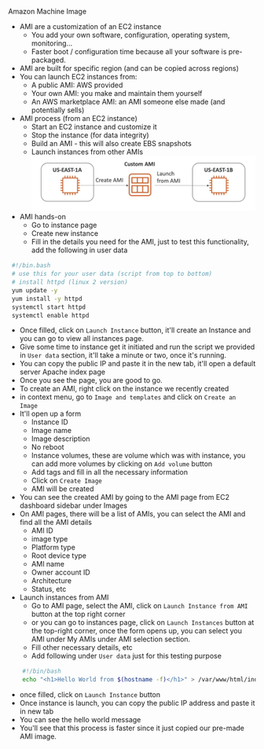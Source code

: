 Amazon Machine Image
- AMI are a customization of an EC2 instance
	- You add your own software, configuration, operating system, monitoring...
	- Faster boot / configuration time because all your software is pre-packaged.
- AMI are built for specific region (and can be copied across regions)
- You can launch EC2 instances from:
	- A public AMI: AWS provided
	- Your own AMI: you make and maintain them yourself
	- An AWS marketplace AMI: an AMI someone else made (and potentially sells)
- AMI process (from an EC2 instance)
	- Start an EC2 instance and customize it
	- Stop the instance (for data integrity)
	- Build an AMI - this will also create EBS snapshots
	- Launch instances from other AMIs ![Screenshot 2023-06-06 at 8.40.13 PM](../images%201/Screenshot%202023-06-06%20at%208.40.13%20PM.png)
- AMI hands-on
	- Go to instance page
	- Create new instance
	- Fill in the details you need for the AMI, just to test this functionality, add the following in user data
```sh
 #!/bin.bash
 # use this for your user data (script from top to bottom)
 # install httpd (linux 2 version)
 yum update -y
 yum install -y httpd
 systemctl start httpd
 systemctl enable httpd
```
- Once filled, click on `Launch Instance` button, it'll create an Instance and you can go to view all instances page.
- Give some time to instance get it initiated and run the script we provided in `User data` section, it'll take a minute or two, once it's running.
- You can copy the public IP and paste it in the new tab, it'll open a default server Apache index page
- Once you see the page, you are good to go.
- To create an AMI, right click on the instance we recently created
- in context menu, go to `Image and templates` and click on `Create an Image`
- It'll open up a form
	- Instance ID
	- Image name
	- Image description
	- No reboot
	- Instance volumes, these are volume which was with instance, you can add more volumes by clicking on `Add volume` button
	- Add tags and fill in all the necessary information
	- Click on `Create Image`
	- AMI will be created
- You can see the created AMI by going to the AMI page from EC2 dashboard sidebar under Images
- On AMI pages, there will be a list of AMIs, you can select the AMI and find all the AMI details
	- AMI ID
	- image type
	- Platform type
	- Root device type
	- AMI name
	- Owner account ID
	- Architecture
	- Status, etc
- Launch instances from AMI
	- Go to AMI page, select the AMI, click on `Launch Instance from AMI` button at the top right corner
	- or you can go to instances page, click on `Launch Instances` button at the top-right corner, once the form opens up, you can select you AMI under My AMIs under AMI selection section.
	- Fill other necessary details, etc
	- Add following under `User data` just for this testing purpose
```sh
	#!/bin/bash
	echo "<h1>Hello World from $(hostname -f)</h1>" > /var/www/html/index.html
```
- once filled, click on `Launch Instance` button
- Once instance is launch, you can copy the public IP address and paste it in new tab
- You can see the hello world message
- You'll see that this process is faster since it just copied our pre-made AMI image.

